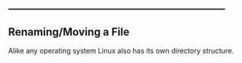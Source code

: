 ## ____________________________________________

## Renaming/Moving a File

Alike any operating system Linux also has its own directory structure.